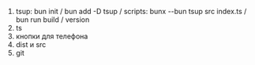 1. tsup: bun init / bun add -D tsup / scripts: bunx --bun tsup src index.ts / bun run build / version
2. ts
3. кнопки для телефона
4. dist и src
5. git
